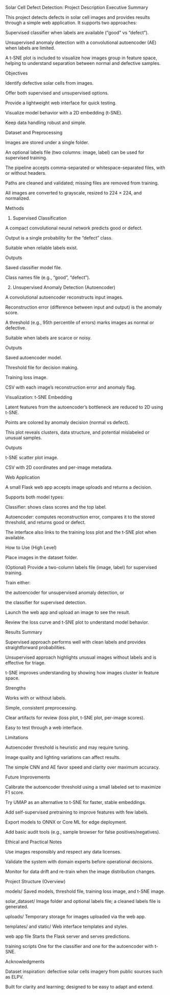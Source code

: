 Solar Cell Defect Detection: Project Description
Executive Summary

This project detects defects in solar cell images and provides results through a simple web application. It supports two approaches:

Supervised classifier when labels are available (“good” vs “defect”).

Unsupervised anomaly detection with a convolutional autoencoder (AE) when labels are limited.

A t-SNE plot is included to visualize how images group in feature space, helping to understand separation between normal and defective samples.

Objectives

Identify defective solar cells from images.

Offer both supervised and unsupervised options.

Provide a lightweight web interface for quick testing.

Visualize model behavior with a 2D embedding (t-SNE).

Keep data handling robust and simple.

Dataset and Preprocessing

Images are stored under a single folder.

An optional labels file (two columns: image, label) can be used for supervised training.

The pipeline accepts comma-separated or whitespace-separated files, with or without headers.

Paths are cleaned and validated; missing files are removed from training.

All images are converted to grayscale, resized to 224 × 224, and normalized.

Methods
1) Supervised Classification

A compact convolutional neural network predicts good or defect.

Output is a single probability for the “defect” class.

Suitable when reliable labels exist.

Outputs

Saved classifier model file.

Class names file (e.g., “good”, “defect”).

2) Unsupervised Anomaly Detection (Autoencoder)

A convolutional autoencoder reconstructs input images.

Reconstruction error (difference between input and output) is the anomaly score.

A threshold (e.g., 95th percentile of errors) marks images as normal or defective.

Suitable when labels are scarce or noisy.

Outputs

Saved autoencoder model.

Threshold file for decision making.

Training loss image.

CSV with each image’s reconstruction error and anomaly flag.

Visualization: t-SNE Embedding

Latent features from the autoencoder’s bottleneck are reduced to 2D using t-SNE.

Points are colored by anomaly decision (normal vs defect).

This plot reveals clusters, data structure, and potential mislabeled or unusual samples.

Outputs

t-SNE scatter plot image.

CSV with 2D coordinates and per-image metadata.

Web Application

A small Flask web app accepts image uploads and returns a decision.

Supports both model types:

Classifier: shows class scores and the top label.

Autoencoder: computes reconstruction error, compares it to the stored threshold, and returns good or defect.

The interface also links to the training loss plot and the t-SNE plot when available.

How to Use (High Level)

Place images in the dataset folder.

(Optional) Provide a two-column labels file (image, label) for supervised training.

Train either:

the autoencoder for unsupervised anomaly detection, or

the classifier for supervised detection.

Launch the web app and upload an image to see the result.

Review the loss curve and t-SNE plot to understand model behavior.

Results Summary

Supervised approach performs well with clean labels and provides straightforward probabilities.

Unsupervised approach highlights unusual images without labels and is effective for triage.

t-SNE improves understanding by showing how images cluster in feature space.

Strengths

Works with or without labels.

Simple, consistent preprocessing.

Clear artifacts for review (loss plot, t-SNE plot, per-image scores).

Easy to test through a web interface.

Limitations

Autoencoder threshold is heuristic and may require tuning.

Image quality and lighting variations can affect results.

The simple CNN and AE favor speed and clarity over maximum accuracy.

Future Improvements

Calibrate the autoencoder threshold using a small labeled set to maximize F1 score.

Try UMAP as an alternative to t-SNE for faster, stable embeddings.

Add self-supervised pretraining to improve features with few labels.

Export models to ONNX or Core ML for edge deployment.

Add basic audit tools (e.g., sample browser for false positives/negatives).

Ethical and Practical Notes

Use images responsibly and respect any data licenses.

Validate the system with domain experts before operational decisions.

Monitor for data drift and re-train when the image distribution changes.

Project Structure (Overview)

models/
Saved models, threshold file, training loss image, and t-SNE image.

solar_dataset/
Image folder and optional labels file; a cleaned labels file is generated.

uploads/
Temporary storage for images uploaded via the web app.

templates/ and static/
Web interface templates and styles.

web app file
Starts the Flask server and serves predictions.

training scripts
One for the classifier and one for the autoencoder with t-SNE.

Acknowledgments

Dataset inspiration: defective solar cells imagery from public sources such as ELPV.

Built for clarity and learning; designed to be easy to adapt and extend.
